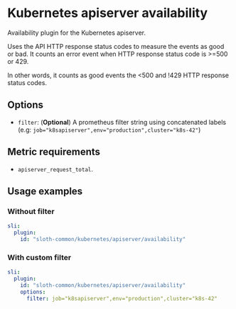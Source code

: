 # Kubernetes apiserver availability

Availability plugin for the Kubernetes apiserver.

Uses the API HTTP response status codes to measure the events as good or bad. It counts an error event when HTTP response status code is >=500 or 429.

In other words, it counts as good events the <500 and !429 HTTP response status codes.

## Options

- `filter`: (**Optional**) A prometheus filter string using concatenated labels (e.g: `job="k8sapiserver",env="production",cluster="k8s-42"`)

## Metric requirements

- `apiserver_request_total`.

## Usage examples

### Without filter

```yaml
sli:
  plugin:
    id: "sloth-common/kubernetes/apiserver/availability"
```

### With custom filter

```yaml
sli:
  plugin:
    id: "sloth-common/kubernetes/apiserver/availability"
    options:
      filter: job="k8sapiserver",env="production",cluster="k8s-42"
```
